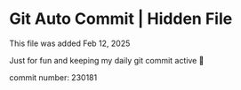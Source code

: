 # Git Auto Commit | Hidden File

This file was added Feb 12, 2025

Just for fun and keeping my daily git commit active 🤪

commit number: 230181
